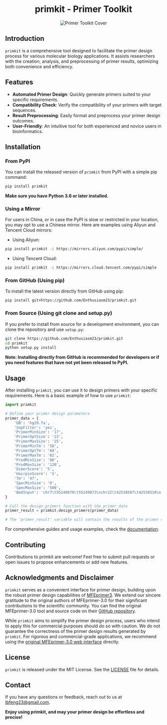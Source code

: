 <div align="center">
  
# primkit - Primer Toolkit

![Primer Toolkit Cover](https://github.com/Enthusiasm23/primkit/blob/master/img/primkit.jpg?raw=true)

</div>


## Introduction
`primkit` is a comprehensive tool designed to facilitate the primer design process for various molecular biology applications. It assists researchers with the creation, analysis, and preprocessing of primer results, optimizing both convenience and efficiency.

## Features
- **Automated Primer Design**: Quickly generate primers suited to your specific requirements.
- **Compatibility Check**: Verify the compatibility of your primers with target sequences.
- **Result Preprocessing**: Easily format and preprocess your primer design outcomes.
- **User-Friendly**: An intuitive tool for both experienced and novice users in bioinformatics.

## Installation

### From PyPI
You can install the released version of `primkit` from PyPI with a simple pip command:
```bash
pip install primkit
```
**Make sure you have Python 3.6 or later installed.**

### Using a Mirror
For users in China, or in case the PyPI is slow or restricted in your location, you may opt to use a Chinese mirror. Here are examples using Aliyun and Tencent Cloud mirrors:

- Using Aliyun:
```bash
pip install primkit -i https://mirrors.aliyun.com/pypi/simple/

```
- Using Tencent Cloud:
```bash
pip install primkit -i https://mirrors.cloud.tencent.com/pypi/simple
```

### From GitHub (Using pip)
To install the latest version directly from GitHub using pip:
```bash
pip install git+https://github.com/Enthusiasm23/primkit.git
```
### From Source (Using git clone and setup.py)
If you prefer to install from source for a development environment, you can clone the repository and use `setup.py`:
```bash
git clone https://github.com/Enthusiasm23/primkit.git
cd primkit
python setup.py install
```

**Note: Installing directly from GitHub is recommended for developers or if you need features that have not yet been released to PyPI.**

## Usage
After installing `primkit`, you can use it to design primers with your specific requirements. Here is a basic example of how to use `primkit`:

```python
import primkit

# Define your primer design parameters
primer_data = {
    'DB': 'hg19.fa',                                                          # Reference database
    'SnpFilter': 'yes',                                                       # SNP filtering option
    'PrimerMinSize': '17',                                                    # Minimum size of the primer
    'PrimerOptSize': '22',                                                    # Optimal size of the primer
    'PrimerMaxSize': '25',                                                    # Maximum size of the primer
    'PrimerMinTm': '58',                                                      # Minimum melting temperature of the primer
    'PrimerOptTm': '60',                                                      # Optimal melting temperature of the primer
    'PrimerMaxTm': '62',                                                      # Maximum melting temperature of the primer
    'ProdMinSize': '80',                                                      # Minimum size of the product
    'ProdMaxSize': '120',                                                     # Maximum size of the product
    'DimerScore': '5',                                                        # Maximum acceptable dimer score
    'HairpinScore': '5',                                                      # Maximum acceptable hairpin score
    'Tm': '47',                                                               # Annealing temperature
    'SpecMinSize': '0',                                                       # Minimum size for specificity check
    'SpecMaxSize': '500',                                                     # Maximum size for specificity check
    'BedInput': 'chr7\t55249070\t55249073\nchr22\t42538507\t42538510\n...'    # Target regions in BED format
}

# Call the design_primers function with the primer data
primer_result = primkit.design_primers(primer_data)

# The 'primer_result' variable will contain the results of the primer designt primkit
```
For comprehensive guides and usage examples, check the [documentation](https://primkit.readthedocs.io).

## Contributing
Contributions to primkit are welcome! Feel free to submit pull requests or open issues to propose enhancements or add new features.

## Acknowledgments and Disclaimer
`primkit` serves as a convenient interface for primer design, building upon the robust primer design capabilities of [MFEprimer3](https://mfeprimer3.igenetech.com/muld). We extend our sincere gratitude to the original authors of MFEprimer-3.0 for their significant contributions to the scientific community. You can find the original MFEprimer-3.0 tool and source code on their [GitHub repository](https://github.com/quwubin/MFEprimer-3.0).

While `primkit` aims to simplify the primer design process, users who intend to apply this for commercial purposes should do so with caution. We do not guarantee the correctness of the primer design results generated by `primkit`. For rigorous and commercial-grade applications, we recommend using the [original MFEprimer-3.0 web interface](https://mfeprimer3.igenetech.com/muld) directly.

## License
`primkit` is released under the MIT License. See the [LICENSE](LICENSE) file for details.

## Contact
If you have any questions or feedback, reach out to us at lbfeng23@gmail.com.

**Enjoy using primkit, and may your primer design be effortless and precise!**
